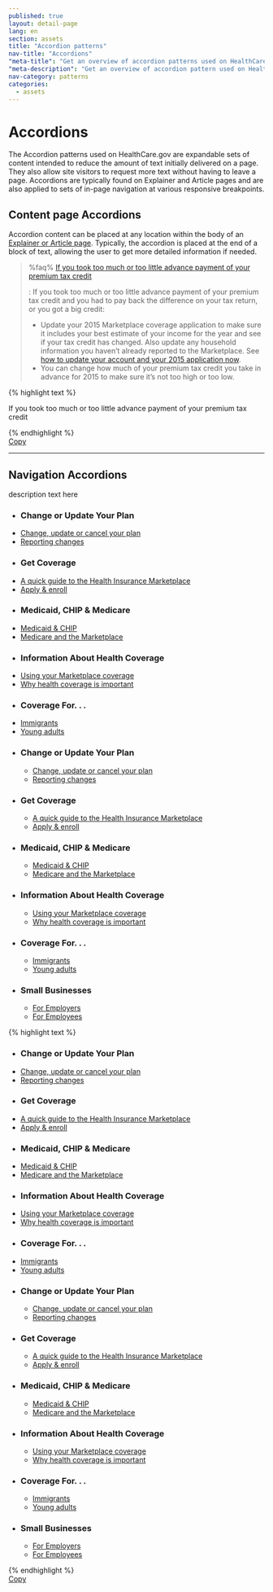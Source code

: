 ```yaml
---
published: true
layout: detail-page
lang: en
section: assets
title: "Accordion patterns"
nav-title: "Accordions"
"meta-title": "Get an overview of accordion patterns used on HealthCare.gov"
"meta-description": "Get an overview of accordion pattern used on HealthCare.gov to reduce the amount of text initially delivered on a single page."
nav-category: patterns
categories:
  - assets
---
```


# Accordions

<div class="intro">
The Accordion patterns used on HealthCare.gov are expandable sets of content intended to reduce the amount of text initially delivered on a page. They also allow site visitors to request more text without having to leave a page. Accordions are typically found on Explainer and Article pages and are also applied to sets of in-page navigation at various responsive breakpoints.
</div>

<div class="hr"></div>

## Content page Accordions

Accordion content can be placed at any location within the body of an [Explainer or Article page](/design/page-layouts/). Typically, the accordion is placed at the end of a block of text, allowing the user to get more detailed information if needed.

> %faq%
> [If you took too much or too little advance payment of your premium tax credit](id:APTCadjustment)
>
> : If you took too much or too little advance payment of your premium tax credit and you had to pay back the difference on your tax return, or you got a big credit:
>
>    * Update your 2015 Marketplace coverage application to make sure it includes your best estimate of your income for the year and see if your tax credit has changed. Also update any household information you haven’t already reported to the Marketplace. See [how to update your account and your 2015 application now](/reporting-changes/).
>    * You can change how much of your premium tax credit you take in advance for 2015 to make sure it’s not too high or too low. 


<div class="code-wrapper">
	<div class="preview row"></div>
	<div id="accordion-code">
		{% highlight text %}
		<div id="faq-container">
			<dl class="faq-question">
				<dt id="faq-1-q-1-1" class="question collapsed"><a class="title" tabindex="0" aria-controls="faq-1-a-1-1" aria-expanded="false"><span class="glyphicon glyphicon-chevron-right" aria-hidden="true"></span><span id="APTCadjustment">If you took too much or too little advance payment of your premium tax credit</span></a></dt>
				<dd id="faq-1-a-1-1" class="answer" role="definition" style="display: none;"><p>If you took too much or too little advance payment of your premium tax credit and you had to pay back the difference on your tax return, or you got a big credit:</p>
					<ul>
						<li>Update your 2015 Marketplace coverage application to make sure it includes your best estimate of your income for the year and see if your tax credit has changed. Also update any household information you haven’t already reported to the Marketplace. See <a href="/reporting-changes/">how to update your account and your 2015 application now</a>.</li>
						<li>You can change how much of your premium tax credit you take in advance for 2015 to make sure it’s not too high or too low.</li>
					</ul>
				</dd>
			</dl>
		</div>
		{% endhighlight %}
	</div>
	<a href="javascript:;" class="copy-button" title="Click to copy me." data-clipboard-target="accordion-code" role="button">Copy</a>
</div>

<hr />

## Navigation Accordions

description text here

<div class="code-wrapper">
	<div class="preview">
		<div id="more-info" class="visible-lg">
		    <ul class="col-sm-4 link-list left">
		      <li class="topic"><h3 class="rule">Change or Update Your Plan</h3></li>
		      <li><a href="/keep-or-change-plan">Change, update or cancel your plan</a></li>
		      <li><a href="/reporting-changes">Reporting changes</a></li>
		      <li class="topic"><h3 class="rule">Get Coverage</h3></li>
		      <li><a href="/quick-guide">A quick guide to the Health Insurance Marketplace</a></li>
		      <li><a href="/apply-and-enroll">Apply &amp; enroll</a></li>
		    </ul>
		    <ul class="col-sm-4 link-list left">
		      <li class="topic"><h3 class="rule">Medicaid, CHIP &amp; Medicare</h3></li>
		      <li><a href="/medicaid-chip">Medicaid &amp; CHIP</a></li>
		      <li><a href="/medicare">Medicare and the Marketplace</a></li>
		      <li class="topic"><h3 class="rule">Information About Health Coverage</h3></li>
		      <li><a href="/using-marketplace-coverage">Using your Marketplace coverage</a></li>
		      <li><a href="/why-coverage-is-important">Why health coverage is important</a></li>
		    </ul>
		    <ul class="col-sm-4 link-list">
		      <li class="topic"><h3 class="rule">Coverage For. . .</h3></li>
		      <li><a href="/immigrants">Immigrants</a></li>
		      <li><a href="/young-adults">Young adults</a></li>
		    </ul>
		</div>
		<div id="more-info" class="hidden-lg">
		  <ul class="faq col-sm-6 left">
		    <li class="faq-question">
		      <div><a id="question-6" class="question serif collapsed" data-toggle="collapse" data-target="#answer-6" aria-expanded="false" tabindex="0" role="tab" aria-selected="false"><span class="glyphicon glyphicon-chevron-right pull-right"></span><h3 class="rule">Change or Update Your Plan</h3></a></div>
		      <div class="answer collapse" id="answer-6" aria-describedby="question-6" aria-hidden="true">
		        <ul class="link-list">
		          <li><a href="/keep-or-change-plan">Change, update or cancel your plan</a></li>
		          <li><a href="/reporting-changes">Reporting changes</a></li>        
		        </ul>
		      </div>
		    </li>
		    <li class="faq-question">
		      <div><a id="question-8" class="question serif collapsed" data-toggle="collapse" data-target="#answer-8" aria-expanded="false" tabindex="0" role="tab" aria-selected="false"><span class="glyphicon glyphicon-chevron-right pull-right"></span><h3 class="rule">Get Coverage</h3></a></div>
		      <div class="answer collapse" id="answer-8" aria-describedby="question-8" aria-hidden="true">
		        <ul class="link-list"> 
		          <li><a href="/quick-guide">A quick guide to the Health Insurance Marketplace</a></li>
		          <li><a href="/apply-and-enroll">Apply &amp; enroll</a></li>
		        </ul>
		      </div>
		    </li>
		    <li class="faq-question">
		      <div><a id="question-5" class="question serif collapsed" data-toggle="collapse" data-target="#answer-5" aria-expanded="false" tabindex="0" role="tab" aria-selected="false"><span class="glyphicon glyphicon-chevron-right pull-right"></span><h3 class="rule">Medicaid, CHIP &amp; Medicare</h3></a></div>
		      <div class="answer collapse" id="answer-5" aria-describedby="question-5" aria-hidden="true">
		        <ul class="link-list">
		          <li><a href="/medicaid-chip">Medicaid &amp; CHIP</a></li>
		          <li><a href="/medicare">Medicare and the Marketplace</a></li>
		        </ul>
		      </div>
		    </li>
		  </ul>
		  <ul class="faq col-sm-6 right">
		    <li class="faq-question">
		      <div><a id="question-7" class="question serif collapsed" data-toggle="collapse" data-target="#answer-7" aria-expanded="false" tabindex="0" role="tab" aria-selected="false"><span class="glyphicon glyphicon-chevron-right pull-right"></span><h3 class="rule">Information About Health Coverage</h3></a></div>
		      <div class="answer collapse" id="answer-7" aria-describedby="question-7" aria-hidden="true">
		        <ul class="link-list">
		          <li><a href="/using-marketplace-coverage">Using your Marketplace coverage</a></li>
		          <li><a href="/why-coverage-is-important">Why health coverage is important</a></li>
		        </ul>
		      </div>
		    </li>
		    <li class="faq-question">
		      <div><a id="question-9" class="question serif collapsed" data-toggle="collapse" data-target="#answer-9" aria-expanded="false" tabindex="0" role="tab" aria-selected="false"><span class="glyphicon glyphicon-chevron-right pull-right"></span><h3 class="rule">Coverage For. . .</h3></a></div>
		      <div class="answer collapse" id="answer-9" aria-describedby="question-9" aria-hidden="true">
		        <ul class="link-list">
		          <li><a href="/immigrants">Immigrants</a></li>
		          <li><a href="/young-adults">Young adults</a></li>
		        </ul>
		      </div>
		    </li>
		    <li class="faq-question">
		      <div><a id="question-" class="question serif collapsed" data-toggle="collapse" data-target="#answer-" aria-expanded="false" tabindex="0" role="tab" aria-selected="false"><span class="glyphicon glyphicon-chevron-right pull-right"></span><h3 class="rule">Small Businesses</h3></a></div>
		      <div class="answer collapse" id="answer-" aria-describedby="question-" aria-hidden="true">
		        <ul class="link-list"> 
		          <li><a href="/small-businesses/employers">For Employers</a></li>
		          <li><a href="/small-businesses/employees">For Employees</a></li> 
		        </ul>
		      </div>
		    </li>
		  </ul>
		</div>
		<div class="clearfix"></div>
	</div>
	<div id="navigation-accordion-code">
		{% highlight text %}
		<div id="more-info" class="visible-lg">
		    <ul class="col-sm-4 link-list left">
		      <li class="topic"><h3 class="rule">Change or Update Your Plan</h3></li>
		      <li><a href="/keep-or-change-plan">Change, update or cancel your plan</a></li>
		      <li><a href="/reporting-changes">Reporting changes</a></li>
		      <li class="topic"><h3 class="rule">Get Coverage</h3></li>
		      <li><a href="/quick-guide">A quick guide to the Health Insurance Marketplace</a></li>
		      <li><a href="/apply-and-enroll">Apply &amp; enroll</a></li>
		    </ul>
		    <ul class="col-sm-4 link-list left">
		      <li class="topic"><h3 class="rule">Medicaid, CHIP &amp; Medicare</h3></li>
		      <li><a href="/medicaid-chip">Medicaid &amp; CHIP</a></li>
		      <li><a href="/medicare">Medicare and the Marketplace</a></li>
		      <li class="topic"><h3 class="rule">Information About Health Coverage</h3></li>
		      <li><a href="/using-marketplace-coverage">Using your Marketplace coverage</a></li>
		      <li><a href="/why-coverage-is-important">Why health coverage is important</a></li>
		    </ul>
		    <ul class="col-sm-4 link-list">
		      <li class="topic"><h3 class="rule">Coverage For. . .</h3></li>
		      <li><a href="/immigrants">Immigrants</a></li>
		      <li><a href="/young-adults">Young adults</a></li>
		    </ul>
		</div>
		<div id="more-info" class="hidden-lg">
		  <ul class="faq col-sm-6 left">
		    <li class="faq-question">
		      <div><a id="question-6" class="question serif collapsed" data-toggle="collapse" data-target="#answer-6" aria-expanded="false" tabindex="0" role="tab" aria-selected="false"><span class="glyphicon glyphicon-chevron-right pull-right"></span><h3 class="rule">Change or Update Your Plan</h3></a></div>
		      <div class="answer collapse" id="answer-6" aria-describedby="question-6" aria-hidden="true">
		        <ul class="link-list">
		          <li><a href="/keep-or-change-plan">Change, update or cancel your plan</a></li>
		          <li><a href="/reporting-changes">Reporting changes</a></li>        
		        </ul>
		      </div>
		    </li>
		    <li class="faq-question">
		      <div><a id="question-8" class="question serif collapsed" data-toggle="collapse" data-target="#answer-8" aria-expanded="false" tabindex="0" role="tab" aria-selected="false"><span class="glyphicon glyphicon-chevron-right pull-right"></span><h3 class="rule">Get Coverage</h3></a></div>
		      <div class="answer collapse" id="answer-8" aria-describedby="question-8" aria-hidden="true">
		        <ul class="link-list"> 
		          <li><a href="/quick-guide">A quick guide to the Health Insurance Marketplace</a></li>
		          <li><a href="/apply-and-enroll">Apply &amp; enroll</a></li>
		        </ul>
		      </div>
		    </li>
		    <li class="faq-question">
		      <div><a id="question-5" class="question serif collapsed" data-toggle="collapse" data-target="#answer-5" aria-expanded="false" tabindex="0" role="tab" aria-selected="false"><span class="glyphicon glyphicon-chevron-right pull-right"></span><h3 class="rule">Medicaid, CHIP &amp; Medicare</h3></a></div>
		      <div class="answer collapse" id="answer-5" aria-describedby="question-5" aria-hidden="true">
		        <ul class="link-list">
		          <li><a href="/medicaid-chip">Medicaid &amp; CHIP</a></li>
		          <li><a href="/medicare">Medicare and the Marketplace</a></li>
		        </ul>
		      </div>
		    </li>
		  </ul>
		  <ul class="faq col-sm-6 right">
		    <li class="faq-question">
		      <div><a id="question-7" class="question serif collapsed" data-toggle="collapse" data-target="#answer-7" aria-expanded="false" tabindex="0" role="tab" aria-selected="false"><span class="glyphicon glyphicon-chevron-right pull-right"></span><h3 class="rule">Information About Health Coverage</h3></a></div>
		      <div class="answer collapse" id="answer-7" aria-describedby="question-7" aria-hidden="true">
		        <ul class="link-list">
		          <li><a href="/using-marketplace-coverage">Using your Marketplace coverage</a></li>
		          <li><a href="/why-coverage-is-important">Why health coverage is important</a></li>
		        </ul>
		      </div>
		    </li>
		    <li class="faq-question">
		      <div><a id="question-9" class="question serif collapsed" data-toggle="collapse" data-target="#answer-9" aria-expanded="false" tabindex="0" role="tab" aria-selected="false"><span class="glyphicon glyphicon-chevron-right pull-right"></span><h3 class="rule">Coverage For. . .</h3></a></div>
		      <div class="answer collapse" id="answer-9" aria-describedby="question-9" aria-hidden="true">
		        <ul class="link-list">
		          <li><a href="/immigrants">Immigrants</a></li>
		          <li><a href="/young-adults">Young adults</a></li>
		        </ul>
		      </div>
		    </li>
		    <li class="faq-question">
		      <div><a id="question-" class="question serif collapsed" data-toggle="collapse" data-target="#answer-" aria-expanded="false" tabindex="0" role="tab" aria-selected="false"><span class="glyphicon glyphicon-chevron-right pull-right"></span><h3 class="rule">Small Businesses</h3></a></div>
		      <div class="answer collapse" id="answer-" aria-describedby="question-" aria-hidden="true">
		        <ul class="link-list"> 
		          <li><a href="/small-businesses/employers">For Employers</a></li>
		          <li><a href="/small-businesses/employees">For Employees</a></li> 
		        </ul>
		      </div>
		    </li>
		  </ul>
		</div>
		<div class="clearfix"></div>
		{% endhighlight %}
	</div>
	<a href="javascript:;" class="copy-button" title="Click to copy me." data-clipboard-target="navigation-accordion-code" role="button">Copy</a>
</div>
